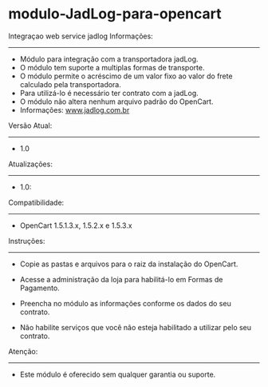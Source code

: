 # modulo-JadLog-para-opencart
Integraçao web service jadlog
Informações:
************

- Módulo para integração com a transportadora jadLog.
- O módulo tem suporte a multiplas formas de transporte.
- O módulo permite o acréscimo de um valor fixo ao valor do frete calculado pela transportadora.
- Para utilizá-lo é necessário ter contrato com a jadLog.
- O módulo não altera nenhum arquivo padrão do OpenCart.
- Informações: www.jadlog.com.br

Versão Atual:
*************

- 1.0

Atualizações:
*************

- 1.0:
  

Compatibilidade:
****************

- OpenCart 1.5.1.3.x, 1.5.2.x e 1.5.3.x

Instruções:
***********

- Copie as pastas e arquivos para o raiz da instalação do OpenCart.

- Acesse a administração da loja para habilitá-lo em Formas de Pagamento.

- Preencha no módulo as informações conforme os dados do seu contrato.

- Não habilite serviços que você não esteja habilitado a utilizar pelo seu contrato. 

Atenção:
********

- Este módulo é oferecido sem qualquer garantia ou suporte.
